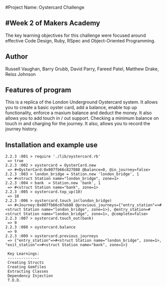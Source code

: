 #Project Name: Oystercard Challenge

#Week 2 of Makers Academy
--------------------------

The key learning objectives for this challenge were focused around effective Code Design, Ruby, RSpec and Object-Oriented Programming.

Author
--------

Russell Vaughan, Barry Grubb, David Parry, Fareed Patel, Matthew Drake, Reiss Johnson

Features of program
--------------------

This is a replica of the London Underground Oystercard system. It allows you to create a basic oyster card, add a balance, enable top up functionality, enforce a maxium balance and deduct the money. It also allows you to add touch in / out support. Checking a minimum balance on touch in and charging for the journey. It also, allows you to record the journey history.

Installation and example use
----------------------------

```
2.2.3 :001 > require './lib/oystercard.rb'
 => true 
2.2.3 :002 > oystercard = OysterCard.new
 => #<OysterCard:0x007fb66c827088 @balance=0, @in_journey=false> 
2.2.3 :003 > london_bridge = Station.new 'london_bridge', 1
 => #<struct Station name="london_bridge", zone=1> 
2.2.3 :004 > bank  = Station.new 'bank', 1
 => #<struct Station name="bank", zone=1> 
2.2.3 :005 > oystercard.top_up(10)
 => 10 
2.2.3 :006 > oystercard.touch_in(london_bridge)
 => #<Journey:0x007fb66c07eb88 @previous_journeys={"entry_station"=>#<struct Station name="london_bridge", zone=1>}, @entry_station=#<struct Station name="london_bridge", zone=1>, @complete=false> 
2.2.3 :007 > oystercard.touch_out(bank)
 => 9 
2.2.3 :008 > oystercard.balance
 => 9 
2.2.3 :009 > oystercard.previous_journeys
 => {"entry_station"=>#<struct Station name="london_bridge", zone=1>, "exit_station"=>#<struct Station name="bank", zone=1>} 

 Key Learnings:
 --------------
 Creating Structs
 Creating Gemfiles
 Extracting Classes
 Dependency Injection
 T.D.D.
